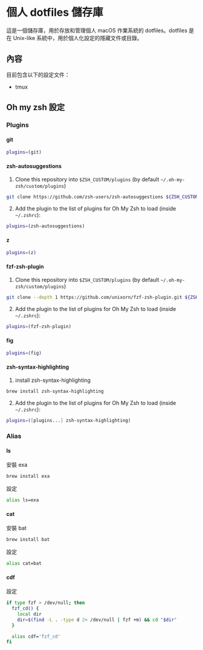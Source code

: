 # 個人 dotfiles 儲存庫

這是一個儲存庫，用於存放和管理個人 macOS 作業系統的 dotfiles。dotfiles 是在 Unix-like 系統中，用於個人化設定的隱藏文件或目錄。

## 內容

目前包含以下的設定文件：

- tmux

## Oh my zsh 設定

### Plugins

#### git

```bash
plugins=(git)
```

#### zsh-autosuggestions

1.  Clone this repository into `$ZSH_CUSTOM/plugins` (by default `~/.oh-my-zsh/custom/plugins`)

```bash
git clone https://github.com/zsh-users/zsh-autosuggestions ${ZSH_CUSTOM:-~/.oh-my-zsh/custom}/plugins/zsh-autosuggestions
```

2. Add the plugin to the list of plugins for Oh My Zsh to load (inside `~/.zshrc`):

```bash
plugins=(zsh-autosuggestions)
```

#### z

```bash
plugins=(z)
```

#### fzf-zsh-plugin

1. Clone this repository into `$ZSH_CUSTOM/plugins` (by default `~/.oh-my-zsh/custom/plugins`)

```bash
git clone --depth 1 https://github.com/unixorn/fzf-zsh-plugin.git ${ZSH_CUSTOM:-~/.oh-my-zsh/custom}/plugins/fzf-zsh-plugin
```

2. Add the plugin to the list of plugins for Oh My Zsh to load (inside `~/.zshrc`):

```bash
plugins=(fzf-zsh-plugin)
```

#### fig

```bash
plugins=(fig)
```

#### zsh-syntax-highlighting

1. install zsh-syntax-highlighting

```bash
brew install zsh-syntax-highlighting
```

2. Add the plugin to the list of plugins for Oh My Zsh to load (inside `~/.zshrc`):

```bash
plugins=([plugins...] zsh-syntax-highlighting)
```

### Alias

#### ls

安裝 exa

```bash
brew install exa
```

設定

```bash
alias ls=exa
```

#### cat

安裝 bat

```bash
brew install bat
```

設定

```bash
alias cat=bat
```

#### cdf

設定

```bash
if type fzf > /dev/null; then
  fzf_cd() {
    local dir
    dir=$(find -L . -type d 2> /dev/null | fzf +m) && cd "$dir"
  }

  alias cdf='fzf_cd'
fi
```
